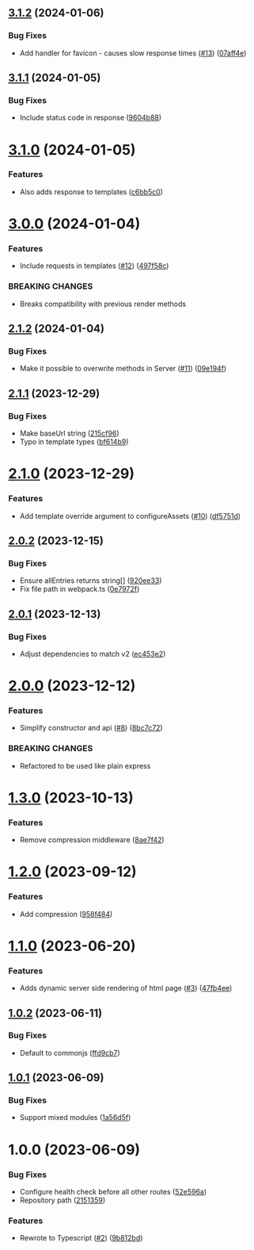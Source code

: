 ## [3.1.2](https://github.com/kapetacom/sdk-nodejs-server/compare/v3.1.1...v3.1.2) (2024-01-06)


### Bug Fixes

* Add handler for favicon - causes slow response times ([#13](https://github.com/kapetacom/sdk-nodejs-server/issues/13)) ([07aff4e](https://github.com/kapetacom/sdk-nodejs-server/commit/07aff4e52562e050695739adb233d65ae709ded6))

## [3.1.1](https://github.com/kapetacom/sdk-nodejs-server/compare/v3.1.0...v3.1.1) (2024-01-05)


### Bug Fixes

* Include status code in response ([9604b88](https://github.com/kapetacom/sdk-nodejs-server/commit/9604b88411004314b7cd7470394d676b2d719b86))

# [3.1.0](https://github.com/kapetacom/sdk-nodejs-server/compare/v3.0.0...v3.1.0) (2024-01-05)


### Features

* Also adds response to templates ([c6bb5c0](https://github.com/kapetacom/sdk-nodejs-server/commit/c6bb5c079c2c67bf867ee5313b626f4654b84763))

# [3.0.0](https://github.com/kapetacom/sdk-nodejs-server/compare/v2.1.2...v3.0.0) (2024-01-04)


### Features

* Include requests in templates ([#12](https://github.com/kapetacom/sdk-nodejs-server/issues/12)) ([497f58c](https://github.com/kapetacom/sdk-nodejs-server/commit/497f58cafaed3cbcb31f808198776f69b08885f5))


### BREAKING CHANGES

* Breaks compatibility with previous render methods

## [2.1.2](https://github.com/kapetacom/sdk-nodejs-server/compare/v2.1.1...v2.1.2) (2024-01-04)


### Bug Fixes

* Make it possible to overwrite methods in Server ([#11](https://github.com/kapetacom/sdk-nodejs-server/issues/11)) ([09e194f](https://github.com/kapetacom/sdk-nodejs-server/commit/09e194f4486941db29ebf4c9d3462b15e6e9b0f6))

## [2.1.1](https://github.com/kapetacom/sdk-nodejs-server/compare/v2.1.0...v2.1.1) (2023-12-29)


### Bug Fixes

* Make baseUrl string ([215cf96](https://github.com/kapetacom/sdk-nodejs-server/commit/215cf96005a58e3a105e265bdd4c24c917acde8b))
* Typo in template types ([bf614b9](https://github.com/kapetacom/sdk-nodejs-server/commit/bf614b9fe84385d2a490d990a3f388eb96aa6a8b))

# [2.1.0](https://github.com/kapetacom/sdk-nodejs-server/compare/v2.0.2...v2.1.0) (2023-12-29)


### Features

* Add template override argument to configureAssets ([#10](https://github.com/kapetacom/sdk-nodejs-server/issues/10)) ([df5751d](https://github.com/kapetacom/sdk-nodejs-server/commit/df5751d1c78679e8f5353bb0db937b25451d71b3))

## [2.0.2](https://github.com/kapetacom/sdk-nodejs-server/compare/v2.0.1...v2.0.2) (2023-12-15)


### Bug Fixes

* Ensure allEntries returns string[] ([920ee33](https://github.com/kapetacom/sdk-nodejs-server/commit/920ee3387fe4c3b9aceb9306213123e7320ce511))
* Fix file path in webpack.ts ([0e7972f](https://github.com/kapetacom/sdk-nodejs-server/commit/0e7972fa5e7e0b170ed0b40ba64fc52a542244c3))

## [2.0.1](https://github.com/kapetacom/sdk-nodejs-server/compare/v2.0.0...v2.0.1) (2023-12-13)


### Bug Fixes

* Adjust dependencies to match v2 ([ec453e2](https://github.com/kapetacom/sdk-nodejs-server/commit/ec453e2530e49384dbaa6a6c8df687671d6ec79e))

# [2.0.0](https://github.com/kapetacom/sdk-nodejs-server/compare/v1.3.0...v2.0.0) (2023-12-12)


### Features

* Simplify constructor and api ([#8](https://github.com/kapetacom/sdk-nodejs-server/issues/8)) ([8bc7c72](https://github.com/kapetacom/sdk-nodejs-server/commit/8bc7c72a315fea74200663feb93525e626e678e0))


### BREAKING CHANGES

* Refactored to be used like plain express

# [1.3.0](https://github.com/kapetacom/sdk-nodejs-server/compare/v1.2.0...v1.3.0) (2023-10-13)


### Features

* Remove compression middleware ([8ae7f42](https://github.com/kapetacom/sdk-nodejs-server/commit/8ae7f42e77a3e930026cde81e67b1662591c2545))

# [1.2.0](https://github.com/kapetacom/sdk-nodejs-server/compare/v1.1.0...v1.2.0) (2023-09-12)


### Features

* Add compression ([958f484](https://github.com/kapetacom/sdk-nodejs-server/commit/958f48405915a9bf711765a9503fe6dcf09101cb))

# [1.1.0](https://github.com/kapetacom/sdk-nodejs-server/compare/v1.0.2...v1.1.0) (2023-06-20)


### Features

* Adds dynamic server side rendering of html page ([#3](https://github.com/kapetacom/sdk-nodejs-server/issues/3)) ([47fb4ee](https://github.com/kapetacom/sdk-nodejs-server/commit/47fb4ee5eb22c7d8a087d3a011455eba3d26639e))

## [1.0.2](https://github.com/kapetacom/sdk-nodejs-server/compare/v1.0.1...v1.0.2) (2023-06-11)


### Bug Fixes

* Default to commonjs ([ffd9cb7](https://github.com/kapetacom/sdk-nodejs-server/commit/ffd9cb75be94e980f2a86ec39de36036aaa809db))

## [1.0.1](https://github.com/kapetacom/sdk-nodejs-server/compare/v1.0.0...v1.0.1) (2023-06-09)


### Bug Fixes

* Support mixed modules ([1a56d5f](https://github.com/kapetacom/sdk-nodejs-server/commit/1a56d5fd09945fb53ebb4c5384cf7280ea56305f))

# 1.0.0 (2023-06-09)


### Bug Fixes

* Configure health check before all other routes ([52e596a](https://github.com/kapetacom/sdk-nodejs-server/commit/52e596ae123071f423fc27e2815070e8b1dc5d27))
* Repository path ([2151359](https://github.com/kapetacom/sdk-nodejs-server/commit/215135918e40cb543b9e094cfe7ba775fccd756a))


### Features

* Rewrote to Typescript ([#2](https://github.com/kapetacom/sdk-nodejs-server/issues/2)) ([9b812bd](https://github.com/kapetacom/sdk-nodejs-server/commit/9b812bdfb6ab80f905fe4f3b6bd8172f46ba6f32))
